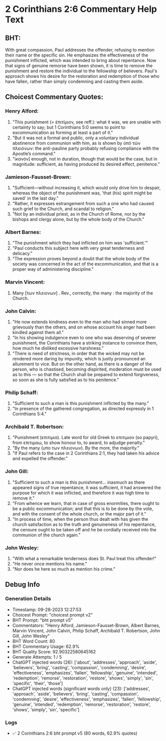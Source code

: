 # 2 Corinthians 2:6 Commentary Help Text

## BHT:
With great compassion, Paul addresses the offender, refusing to mention their name or the specific sin. He emphasizes the effectiveness of the punishment inflicted, which was intended to bring about repentance. Now that signs of genuine remorse have been shown, it is time to remove the punishment and restore the individual to the fellowship of believers. Paul's approach shows his desire for the restoration and redemption of those who have fallen, rather than simply condemning and casting them aside.

## Choicest Commentary Quotes:
### Henry Alford:
1. "This punishment (= ἐπιτίμιον, see reff.): what it was, we are unable with certainty to say; but 1 Corinthians 5:0 seems to point to excommunication as forming at least a part of it."
2. "But it was not a formal and public, only a voluntary individual abstinence from communion with him, as is shown by ὑπὸ τῶν πλειόνων: the anti-pauline party probably refusing compliance with the Apostle’s command."
3. "ἱκανόν] enough, not in duration, though that would be the case, but in magnitude: sufficient, as having produced its desired effect, penitence."

### Jamieson-Fausset-Brown:
1. "Sufficient—without increasing it, which would only drive him to despair, whereas the object of the punishment was, 'that (his) spirit might be saved' in the last day." 
2. "Rather, it expresses estrangement from such a one who had caused such grief to the Church, and scandal to religion."
3. "Not by an individual priest, as in the Church of Rome, nor by the bishops and clergy alone, but by the whole body of the Church."

### Albert Barnes:
1. "The punishment which they had inflicted on him was 'sufficient.'"
2. "Paul conducts this subject here with very great tenderness and delicacy."
3. "The expression proves beyond a doubt that the whole body of the society was concerned in the act of the excommunication, and that is a proper way of administering discipline."

### Marvin Vincent:
1. Many [των πλειονων] . Rev., correctly, the many : the majority of the Church.

### John Calvin:
1. "He now extends kindness even to the man who had sinned more grievously than the others, and on whose account his anger had been kindled against them all."
2. "In his showing indulgence even to one who was deserving of severer punishment, the Corinthians have a striking instance to convince them, how much he disliked excessive harshness."
3. "There is need of strictness, in order that the wicked may not be rendered more daring by impunity, which is justly pronounced an allurement to vice. But on the other hand, as there is a danger of the person, who is chastised, becoming dispirited, moderation must be used as to this — so that the Church shall be prepared to extend forgiveness, so soon as she is fully satisfied as to his penitence."

### Philip Schaff:
1. "Sufficient to such a man is this punishment inflicted by the many."
2. "In presence of the gathered congregation, as directed expressly in 1 Corinthians 5:4."

### Archibald T. Robertson:
1. "Punishment (επιτιμια). Late word for old Greek to επιτιμιον (so papyri), from επιτιμαω, to show honour to, to award, to adjudge penalty." 
2. "By the many (υπο των πλειονων). By the more, the majority." 
3. "If Paul refers to the case in 2 Corinthians 2:1, they had taken his advice and expelled the offender."

### John Gill:
1. "Sufficient to such a man is this punishment... inasmuch as there appeared signs of true repentance, it was sufficient, it had answered the purpose for which it was inflicted, and therefore it was high time to remove it."
2. "From whence we learn, that in case of gross enormities, there ought to be a public excommunication; and that this is to be done by the vote, and with the consent of the whole church, or the major part of it."
3. "In process of time, when the person thus dealt with has given the church satisfaction as to the truth and genuineness of his repentance, the censure ought to be taken off and he be cordially received into the communion of the church again."

### John Wesley:
1. "With what a remarkable tenderness does St. Paul treat this offender!"
2. "He never once mentions his name."
3. "Nor does he here so much as mention his crime."


## Debug Info
### Generation Details
- Timestamp: 09-28-2023 12:27:53
- Choicest Prompt: "choicest prompt v2"
- BHT Prompt: "bht prompt v5"
- Commentators: "Henry Alford, Jamieson-Fausset-Brown, Albert Barnes, Marvin Vincent, John Calvin, Philip Schaff, Archibald T. Robertson, John Gill, John Wesley"
- BHT Word Count: 80
- BHT Commentary Usage: 62.9%
- BHT Quality Score: 92.90322580645162
- Generate Attempts: 1 / 5
- ChatGPT injected words (26):
	['about', 'addresses', 'approach', 'aside', 'believers', 'bring', 'casting', 'compassion', 'condemning', 'desire', 'effectiveness', 'emphasizes', 'fallen', 'fellowship', 'genuine', 'intended', 'redemption', 'remorse', 'restoration', 'restore', 'shows', 'simply', 'sin', 'specific', 'their', 'those']
- ChatGPT injected words (significant words only) (23):
	['addresses', 'approach', 'aside', 'believers', 'bring', 'casting', 'compassion', 'condemning', 'desire', 'effectiveness', 'emphasizes', 'fallen', 'fellowship', 'genuine', 'intended', 'redemption', 'remorse', 'restoration', 'restore', 'shows', 'simply', 'sin', 'specific']

### Logs
- ✅ 2 Corinthians 2:6 bht prompt v5 (80 words, 62.9% quotes)